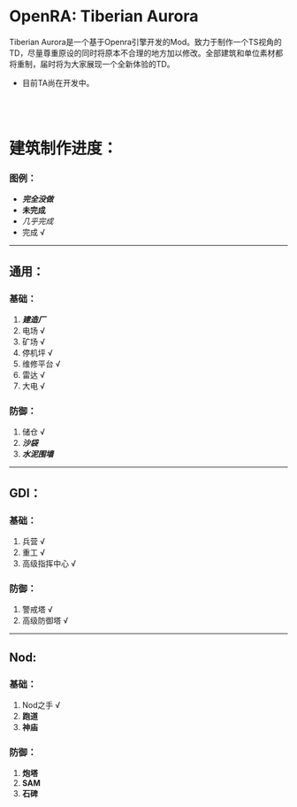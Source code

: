 # OpenRA: Tiberian Aurora

Tiberian Aurora是一个基于Openra引擎开发的Mod。致力于制作一个TS视角的TD，尽量尊重原设的同时将原本不合理的地方加以修改。全部建筑和单位素材都将重制，届时将为大家展现一个全新体验的TD。

- 目前TA尚在开发中。

<br/>
<br/>


# 建筑制作进度：

### 图例：
- ***完全没做***  
- **未完成**  
- *几乎完成*
- 完成 √

---

## 通用：
### 基础：
1. ***建造厂***
2. 电场 √
3. 矿场 √
4. 停机坪 √
5. 维修平台 √
6. 雷达 √
7. 大电 √
### 防御：
1. 储仓 √
2. ***沙袋***
3. ***水泥围墙***

---

## GDI：
### 基础：
1. 兵营 √
2. 重工 √
3. 高级指挥中心 √
### 防御：
1. 警戒塔 √
2. 高级防御塔 √

---

## Nod:
### 基础：
1. Nod之手 √
2. **跑道**
3. **神庙**
### 防御：
1. **炮塔**
2. **SAM**
3. **石碑**